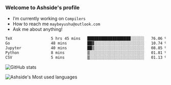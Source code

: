 ### Welcome to Ashside's profile

- I’m currently working on `Compilers`
- How to reach me `maybeyushu@outlook.com`
- Ask me about anything!

<!--START_SECTION:waka-->

```txt
TeX                 5 hrs 45 mins   ███████████████████░░░░░░   76.06 %
Go                  48 mins         ██▓░░░░░░░░░░░░░░░░░░░░░░   10.74 %
Jupyter             40 mins         ██▒░░░░░░░░░░░░░░░░░░░░░░   08.85 %
Python              8 mins          ▒░░░░░░░░░░░░░░░░░░░░░░░░   01.81 %
CSV                 5 mins          ▒░░░░░░░░░░░░░░░░░░░░░░░░   01.13 %
```

<!--END_SECTION:waka-->

![GitHub stats](https://github-readme-stats.vercel.app/api?username=Ashside)

![Ashside's Most used languages](https://github-readme-stats.vercel.app/api/top-langs/?username=Ashside&layout=compact&hide_border=true&langs_count=10)


